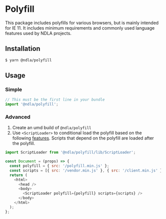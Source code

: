 # Polyfill

This package includes polyfills for various browsers, but is mainly intended for IE 11. It includes minimum requirements and commonly used language features used by NDLA projects.

## Installation

```sh
$ yarn @ndla/polyfill
```

## Usage

### Simple

```js
// This must be the first line in your bundle
import '@ndla/polyfill';
```

### Advanced

1. Create an umd build of `@ndla/polyfill`
2. Use `<ScriptLoader>` to conditional load the polyfill based on the following [features](src/featureDetect.js). Scripts that depend on the polyfill are loaded after the polyfill.

```js
import ScriptLoader from '@ndla/polyfill/lib/ScriptLoader';

const Document = (props) => {
  const polyfill = { src: '/polyfill.min.js' };
  const scripts = [{ src: '/vendor.min.js' }, { src: '/client.min.js' }];
  return (
    <html>
      <head />
      <body>
        <ScriptLoader polyfill={polyfill} scripts={scripts} />
      </body>
    </html>
  );
};
```
